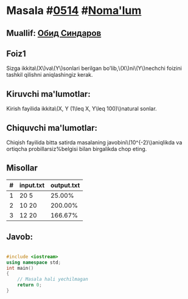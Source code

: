 
<h1>Masala #<a href="https://robocontest.uz/tasks/0514">0514</a> #<a href="https://robocontest.uz/tasks?category=1">Noma'lum</a></h1>
<h2> Muallif: <a href="https://robocontest.uz/profile/thecr4sh">Обид Синдаров</a></h2>
<h2>Foiz1</h2>
<p>Sizga ikkita\(X\)va\(Y\)sonlari berilgan bo’lib,\(X\)ni\(Y\)nechchi foizini tashkil qilishni aniqlashingiz kerak.</p>
<h2>Kiruvchi ma'lumotlar:</h2>
<p>Kirish fayilida ikkita\(X, Y (1\leq X, Y\leq 100)\)natural sonlar.</p>
<h2>Chiquvchi ma'lumotlar:</h2>
<p>Chiqish fayilida bitta satirda masalaning javobini\(10^{-2}\)aniqlikda va ortiqcha probillarsiz%belgisi bilan birgalikda chop eting.</p>
<h2>Misollar</h2>
<table>
    <thead>
        <tr>
            <th>#</th>
            <th>input.txt</th>
            <th>output.txt</th>
        </tr>
    </thead>
    <tbody>
            <tr>
                <td>1</td>
                <td>20 5</td>
                <td>25.00%</td>
            </tr>
            <tr>
                <td>2</td>
                <td>10 20</td>
                <td>200.00%</td>
            </tr>
            <tr>
                <td>3</td>
                <td>12 20</td>
                <td>166.67%</td>
            </tr>
    </tbody>
    </table>
    
<h2>Javob:</h2>

######
```cpp
#include <iostream>
using namespace std;
int main()
{
    // Masala hali yechilmagan
    return 0;
}
```
